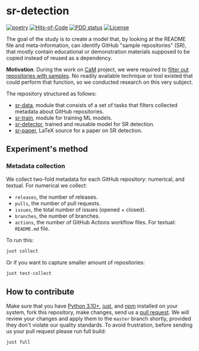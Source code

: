 # sr-detection

[![poetry](https://github.com/h1alexbel/sr-detection/actions/workflows/poetry.yml/badge.svg)](https://github.com/h1alexbel/sr-detection/actions/workflows/poetry.yml)
[![Hits-of-Code](https://hitsofcode.com/github/h1alexbel/sr-detection)](https://hitsofcode.com/view/github/h1alexbel/sr-detection)
[![PDD status](http://www.0pdd.com/svg?name=h1alexbel/sr-detection)](http://www.0pdd.com/p?name=h1alexbel/sr-detection)
[![License](https://img.shields.io/badge/license-MIT-green.svg)](https://github.com/h1alexbel/sr-detection/blob/master/LICENSE.txt)

The goal of the study is to create a model that, by looking at the README file
and meta-information, can identify GitHub "sample repositories" (SR), that
mostly contain educational or demonstration materials supposed to be copied
instead of reused as a dependency.

**Motivation**. During the work on [CaM] project, we were required to
[filter out repositories with samples][cam-227]. No readily available
technique or tool existed that could perform that function, so we conducted
research on this very subject.

The repository structured as follows:

* [sr-data](/sr-data), module that consists of a set of tasks that filters
collected metadata about GitHub repositories.
* [sr-train](/sr-train), module for training ML models.
* [sr-detector](sr-detector), trained and reusable model for SR detection.
* [sr-paper](/sr-paper), LaTeX source for a paper on SR detection.

## Experiment's method

### Metadata collection

We collect two-fold metadata for each GitHub repository: numerical, and
textual. For numerical we collect:

* `releases`, the number of releases.
* `pulls`, the number of pull requests.
* `issues`, the total number of issues (opened + closed).
* `branches`, the number of branches.
* `actions`, the number of GitHub Actions workflow files.
For textual: `README.md` file.

To run this:

```bash
just collect
```

Or if you want to capture smaller amount of repositories:

```bash
just test-collect
```

## How to contribute

Make sure that you have [Python 3.10+], [just], and [npm] installed on your
system, fork this repository, make changes, send us a [pull request][guidelines].
We will review your changes and apply them to the `master` branch shortly,
provided they don't violate our quality standards. To avoid frustration, before
sending us your pull request please run full build:

```bash
just full
```

[CaM]: https://github.com/yegor256/cam
[cam-227]: https://github.com/yegor256/cam/issues/227
[guidelines]: https://www.yegor256.com/2014/04/15/github-guidelines.html
[Python 3.10+]: https://www.python.org/downloads/release/python-3100
[npm]: https://docs.npmjs.com/downloading-and-installing-node-js-and-npm
[just]: https://just.systems/man/en/chapter_4.html
